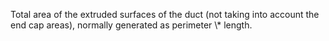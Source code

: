 Total area of the extruded surfaces of the duct (not taking into account the end cap areas), normally generated as perimeter \\* length.
